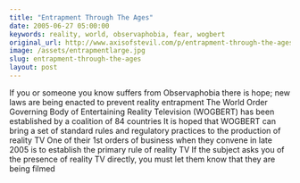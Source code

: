 ```yaml
---
title: "Entrapment Through The Ages"
date: 2005-06-27 05:00:00
keywords: reality, world, observaphobia, fear, wogbert
original_url: http://www.axisofstevil.com/p/entrapment-through-the-ages
image: /assets/entrapmentlarge.jpg
slug: entrapment-through-the-ages
layout: post
---
```


If you or someone you know suffers from Observaphobia there is hope; new laws are being enacted to prevent reality entrapment The World Order Governing Body of Entertaining Reality Television (WOGBERT) has been established by a coalition of 84 countries It is hoped that WOGBERT can bring a set of standard rules and regulatory practices to the production of reality TV One of their 1st orders of business when they convene in late 2005 is to establish the primary rule of reality TV If the subject asks you of the presence of reality TV directly, you must let them know that they are being filmed

